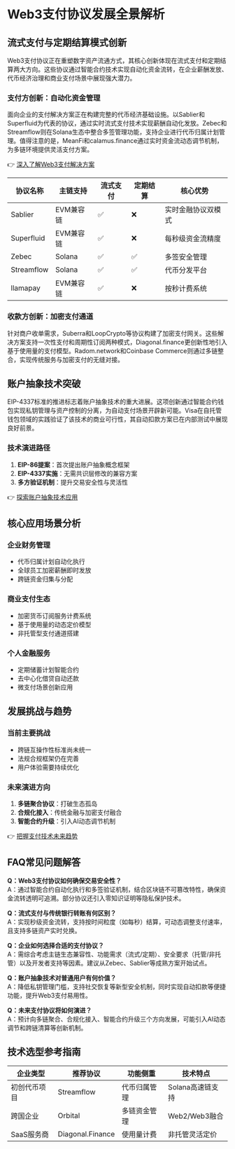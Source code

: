# Web3支付协议发展全景解析

## 流式支付与定期结算模式创新
Web3支付协议正在重塑数字资产流通方式，其核心创新体现在流式支付和定期结算两大方向。这些协议通过智能合约技术实现自动化资金流转，在企业薪酬发放、代币经济治理和商业支付场景中展现强大潜力。

### 支付方创新：自动化资金管理
面向企业的支付解决方案正在构建完整的代币经济基础设施。以Sablier和Superfluid为代表的协议，通过实时流式支付技术实现薪酬自动化发放。Zebec和Streamflow则在Solana生态中整合多签管理功能，支持企业进行代币归属计划管理。值得注意的是，MeanFi和calamus.finance通过实时资金流动态调节机制，为多链环境提供灵活支付方案。

👉 [深入了解Web3支付解决方案](https://bit.ly/okx_welcome)

| 协议名称       | 主链支持   | 流式支付 | 定期结算 | 核心优势                  |
|----------------|------------|----------|----------|---------------------------|
| Sablier        | EVM兼容链  | ✅       | ❌       | 实时金融协议双模式        |
| Superfluid     | EVM兼容链  | ✅       | ❌       | 每秒级资金流精度          |
| Zebec          | Solana     | ✅       | ✅       | 多签安全管理              |
| Streamflow     | Solana     | ✅       | ✅       | 代币分发平台              |
| llamapay       | EVM兼容链  | ✅       | ❌       | 按秒计费系统              |

### 收款方创新：加密支付通道
针对商户收单需求，Suberra和LoopCrypto等协议构建了加密支付网关。这些解决方案支持一次性支付和周期性订阅两种模式，Diagonal.finance更创新性地引入基于使用量的支付模型。Radom.network和Coinbase Commerce则通过多链整合，实现传统服务与加密支付的无缝对接。

## 账户抽象技术突破
EIP-4337标准的推进标志着账户抽象技术的重大进展。这项创新通过智能合约钱包实现私钥管理与资产控制的分离，为自动支付场景开辟新可能。Visa在自托管钱包领域的实践验证了该技术的商业可行性，其自动扣款方案已在内部测试中展现良好前景。

### 技术演进路径
1. **EIP-86提案**：首次提出账户抽象概念框架
2. **EIP-4337实施**：无需共识层修改的兼容方案
3. **多方验证机制**：提升交易安全性与灵活性

👉 [探索账户抽象技术应用](https://bit.ly/okx_welcome)

## 核心应用场景分析
### 企业财务管理
- 代币归属计划自动化执行
- 全球员工加密薪酬即时发放
- 跨链资金归集与分配

### 商业支付生态
- 加密货币订阅服务计费系统
- 基于使用量的动态定价模型
- 非托管型支付通道搭建

### 个人金融服务
- 定期储蓄计划智能合约
- 去中心化借贷自动还款
- 微支付场景创新应用

## 发展挑战与趋势
### 当前主要挑战
- 跨链互操作性标准尚未统一
- 法规合规框架仍在完善
- 用户体验需要持续优化

### 未来演进方向
1. **多链聚合协议**：打破生态孤岛
2. **合规化接入**：传统金融与加密支付融合
3. **智能合约升级**：引入AI动态调节机制

👉 [把握支付技术未来趋势](https://bit.ly/okx_welcome)

## FAQ常见问题解答

**Q：Web3支付协议如何确保交易安全性？**  
A：通过智能合约自动化执行和多签验证机制，结合区块链不可篡改特性，确保资金流转透明可追溯。部分协议还引入零知识证明等隐私保护技术。

**Q：流式支付与传统银行转账有何区别？**  
A：实现秒级资金流转，支持按时间粒度（如每秒）结算，可动态调整支付速率，且支持多链资产实时兑换。

**Q：企业如何选择合适的支付协议？**  
A：需综合考虑主链生态兼容性、功能需求（流式/定期）、安全要求（托管/非托管）以及开发者支持等因素。建议从Zebec、Sablier等成熟方案开始试点。

**Q：账户抽象技术对普通用户有何价值？**  
A：降低私钥管理门槛，支持社交恢复等新型安全机制，同时实现自动扣款等便捷功能，提升Web3支付易用性。

**Q：未来支付协议将如何演进？**  
A：预计向多链聚合、合规化接入、智能合约升级三个方向发展，可能引入AI动态调节和跨链清算等创新机制。

## 技术选型参考指南

| 企业类型       | 推荐协议         | 功能侧重         | 技术特点               |
|----------------|------------------|------------------|------------------------|
| 初创代币项目   | Streamflow       | 代币归属管理     | Solana高速链支持       |
| 跨国企业       | Orbital          | 多链资金管理     | Web2/Web3融合          |
| SaaS服务商     | Diagonal.Finance | 使用量计费       | 非托管灵活定价         |